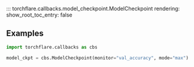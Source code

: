 ::: torchflare.callbacks.model_checkpoint.ModelCheckpoint
    rendering:
         show_root_toc_entry: false

## Examples

``` python
import torchflare.callbacks as cbs

model_ckpt = cbs.ModelCheckpoint(monitor="val_accuracy", mode="max")
```
